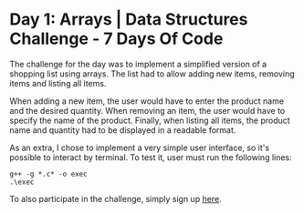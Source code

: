 # Day 1: Arrays | Data Structures Challenge - 7 Days Of Code

The challenge for the day was to implement a simplified version of a shopping list using arrays. The list had to allow adding new items, removing items and listing all items.

When adding a new item, the user would have to enter the product name and the desired quantity. When removing an item, the user would have to specify the name of the product. Finally, when listing all items, the product name and quantity had to be displayed in a readable format. 

As an extra, I chose to implement a very simple user interface, so it's possible to interact by terminal. To test it, user must run the following lines:

```
g++ -g *.c* -o exec
.\exec
```

To also participate in the challenge, simply sign up [here](https://7daysofcode.io/matricula/estruturas-de-dados).
